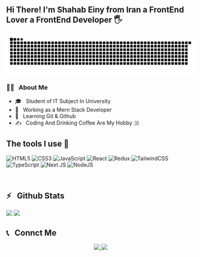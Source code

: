 <h2>Hi There! I'm Shahab Einy from Iran a FrontEnd Lover a FrontEnd Developer 🖐</h2>
<img align="center" src="https://raw.githubusercontent.com/imrrobat/imrrobat/d1b244e170d2b75fdda3efd499eaaf163f7a617c/images/github-contribution-grid-snake.svg" />

  <br />
  
<h3>👨‍💻 &nbsp; About Me</h3>

- 🎓 &nbsp; Student of IT Subject In University
- 💼 &nbsp; Working as a Mern Stack Developer
- 🌱 &nbsp; Learning Git & Github
- ✍️ &nbsp; Coding And Drinking Coffee Are My Hobby :))

<h2 align"right">The tools I use 💪</h2>

![HTML5](https://img.shields.io/badge/html5-%23E34F26.svg?style=for-the-badge&logo=html5&logoColor=white) ![CSS3](https://img.shields.io/badge/css3-%231572B6.svg?style=for-the-badge&logo=css3&logoColor=white) ![JavaScript](https://img.shields.io/badge/javascript-%23323330.svg?style=for-the-badge&logo=javascript&logoColor=%23F7DF1E) ![React](https://img.shields.io/badge/react-%2320232a.svg?style=for-the-badge&logo=react&logoColor=%2361DAFB) ![Redux](https://img.shields.io/badge/redux-%23593d88.svg?style=for-the-badge&logo=redux&logoColor=white) ![TailwindCSS](https://img.shields.io/badge/tailwindcss-%2338B2AC.svg?style=for-the-badge&logo=tailwind-css&logoColor=white) ![TypeScript](https://img.shields.io/badge/typescript-%23007ACC.svg?style=for-the-badge&logo=typescript&logoColor=white) ![Next JS](https://img.shields.io/badge/Next-black?style=for-the-badge&logo=next.js&logoColor=white) ![NodeJS](https://img.shields.io/badge/node.js-6DA55F?style=for-the-badge&logo=node.js&logoColor=white)

<br />

<h2>⚡️ &nbsp; Github Stats</h2>

<div href="https://github.com/sabzlearn-ir">
 <img src="https://github-readme-stats.vercel.app/api?username=shahabeiny&show_icons=true&theme=radical"/>
<img src="https://github-readme-stats.vercel.app/api/top-langs/?username=shahabeiny&hide_progress=true"/>
</div>

<h2>📞 &nbsp; Connct Me </h2>

<p align="center">
  <a href="https://instagram.com/m.shahabeiny/">
    <img src="https://img.shields.io/badge/Instagram-@m.shahabeiny-red?style=flat&logo=instagram" />
  </a>
  <a href="https://t.me/shahabeiny/">
    <img src="https://img.shields.io/badge/Telegram-@shahabeiny-blue?style=flat&logo=telegram" />
  </a>
</p>


